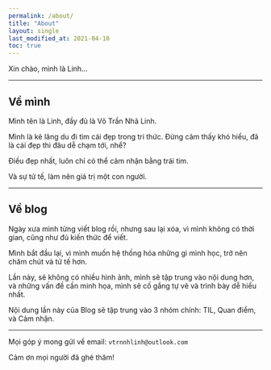 ```yaml
---
permalink: /about/
title: "About"
layout: single
last_modified_at: 2021-04-10
toc: true
---
```


Xin chào, mình là Linh...

---

## Về mình


Mình tên là Linh, đầy đủ là Võ Trần Nhã Linh.

Mình là kẻ lãng du đi tìm cái đẹp trong tri thức. Đừng cảm thấy khó hiểu, đã là cái đẹp thì đâu dễ chạm tới, nhể?

Điều đẹp nhất, luôn chỉ có thể cảm nhận bằng trái tim.

Và sự tử tế, làm nên giá trị một con người.

---

## Về blog

Ngày xưa mình từng viết blog rồi, nhưng sau lại xóa, vì mình không có thời gian, cũng như đủ kiến thức để viết.

Mình bắt đầu lại, vì mình muốn hệ thống hóa những gì mình học, trở nên chăm chút và tử tế hơn.

Lần này, sẽ không có nhiều hình ảnh, mình sẽ tập trung vào nội dung hơn, và những vấn đề cần minh họa, mình sẽ cố gắng tự vẽ và trình bày dễ hiểu nhất.

Nội dung lần này của Blog sẽ tập trung vào 3 nhóm chính: TIL, Quan điểm, và Cảm nhận.

---

Mọi góp ý mong gửi về email: `vtrnnhlinh@outlook.com`

Cảm ơn mọi người đã ghé thăm!
